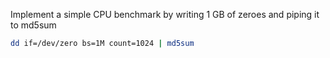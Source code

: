 Implement a simple CPU benchmark by writing 1 GB of zeroes and piping it to md5sum
```sh
dd if=/dev/zero bs=1M count=1024 | md5sum
```
